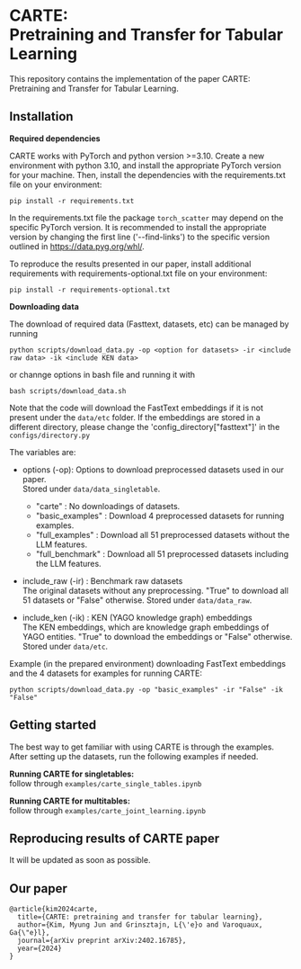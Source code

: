 # CARTE: <br />Pretraining and Transfer for Tabular Learning

This repository contains the implementation of the paper CARTE: Pretraining and Transfer for Tabular Learning.

<!-- training a foundation model for tabular data by treating each table row as a star graph and training a graph transformer on top of this representation.
-->

## Installation

**Required dependencies**

CARTE works with PyTorch and python version >=3.10. Create a new environment with python 3.10, and install the appropriate PyTorch version for your machine. Then, install the dependencies with the requirements.txt file on your environment:

```
pip install -r requirements.txt
```

In the requirements.txt file the package `torch_scatter` may depend on the specific PyTorch version. It is recommended to install the appropriate version by changing the first line ('--find-links') to the specific version outlined in https://data.pyg.org/whl/.

To reproduce the results presented in our paper, install additional requirements with requirements-optional.txt file on your environment:

```
pip install -r requirements-optional.txt
```

**Downloading data**

The download of required data (Fasttext, datasets, etc) can be managed by running

```
python scripts/download_data.py -op <option for datasets> -ir <include raw data> -ik <include KEN data>
```

or channge options in bash file and running it with

```
bash scripts/download_data.sh
```

Note that the code will download the FastText embeddings if it is not present under the `data/etc` folder. If the embeddings are stored in a different directory, please change the 'config_directory["fasttext"]' in the `configs/directory.py`

The variables are:

- options (-op): Options to download preprocessed datasets used in our paper.<br/>
  Stored under `data/data_singletable`.

  - "carte" : No downloadings of datasets.
  - "basic_examples" : Download 4 preprocessed datasets for running examples.
  - "full_examples" : Download all 51 preprocessed datasets without the LLM features.
  - "full_benchmark" : Download all 51 preprocessed datasets including the LLM features.

- include_raw (-ir) : Benchmark raw datasets <br/>
  The original datasets without any preprocessing. "True" to download all 51 datasets or "False" otherwise. Stored under `data/data_raw`.

- include_ken (-ik) : KEN (YAGO knowledge graph) embeddings <br/>
  The KEN embeddings, which are knowledge graph embeddings of YAGO entities. "True" to download the embeddings or "False" otherwise. Stored under `data/etc`.

Example (in the prepared environment) downloading FastText embeddings and the 4 datasets for examples for running CARTE:

```
python scripts/download_data.py -op "basic_examples" -ir "False" -ik "False"
```

## Getting started

The best way to get familiar with using CARTE is through the examples. After setting up the datasets, run the following examples if needed.

**Running CARTE for singletables:** <br/>follow through `examples/carte_single_tables.ipynb`

**Running CARTE for multitables:** <br/>follow through `examples/carte_joint_learning.ipynb`

## Reproducing results of CARTE paper

It will be updated as soon as possible.

## Our paper

```
@article{kim2024carte,
  title={CARTE: pretraining and transfer for tabular learning},
  author={Kim, Myung Jun and Grinsztajn, L{\'e}o and Varoquaux, Ga{\"e}l},
  journal={arXiv preprint arXiv:2402.16785},
  year={2024}
}
```
